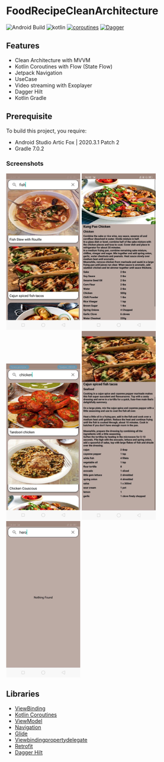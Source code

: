 # FoodRecipeCleanArchitecture

![Android Build](https://github.com/Ezike/Baking-App-Kotlin/workflows/Android%20Build/badge.svg) ![kotlin](https://img.shields.io/badge/Kotlin-1.4.xx-blue) [![coroutines](https://img.shields.io/badge/Kotlin-Coroutines-orange)](https://developer.android.com/kotlin/coroutines) [![Dagger](https://img.shields.io/badge/Dagger-Hilt-orange)](https://dagger.dev/hilt)


## Features
* Clean Architecture with MVVM 
* Kotlin Coroutines with Flow (State Flow)
* Jetpack Navigation
* UseCase
* Video streaming with Exoplayer
* Dagger Hilt
* Kotlin Gradle

## Prerequisite
To build this project, you require:
- Android Studio Artic Fox | 2020.3.1 Patch 2
- Gradle 7.0.2

### Screenshots
<img src="https://github.com/e444er/FoodRecipeCleanArchitecture/blob/master/app/src/main/res/drawable/photo1.jpg" width="200" /> <img src="https://github.com/e444er/FoodRecipeCleanArchitecture/blob/master/app/src/main/res/drawable/photo2.jpg" width="200" /> <img src="https://github.com/e444er/FoodRecipeCleanArchitecture/blob/master/app/src/main/res/drawable/photo3.jpg" width="200" />
<img src="https://github.com/e444er/FoodRecipeCleanArchitecture/blob/master/app/src/main/res/drawable/photo4.jpg" width="200" /> <img src="https://github.com/e444er/FoodRecipeCleanArchitecture/blob/master/app/src/main/res/drawable/photo5.jpg" width="200" />

## Libraries
*   [ViewBinding](https://github.com/androidbroadcast/ViewBindingPropertyDelegate)
*   [Kotlin Coroutines](https://github.com/Kotlin/kotlinx.coroutines)
*   [ViewModel](https://developer.android.com/topic/libraries/architecture/viewmodel)
*   [Navigation](https://github.com/topics/android-navigation-component)
*   [Glide](https://github.com/bumptech/glide)
*   [Viewbindingpropertydelegate](https://github.com/androidbroadcast/ViewBindingPropertyDelegate)
*   [Retrofit](https://square.github.io/retrofit/)
*   [Dagger Hilt](https://dagger.dev/hilt)
